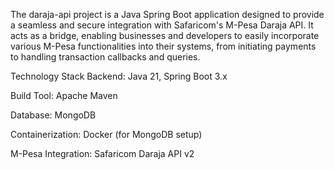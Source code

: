 The daraja-api project is a Java Spring Boot application designed to provide a seamless and secure integration with Safaricom's M-Pesa Daraja API. It acts as a bridge, enabling businesses and developers to easily incorporate various M-Pesa functionalities into their systems, from initiating payments to handling transaction callbacks and queries.


Technology Stack
Backend: Java 21, Spring Boot 3.x

Build Tool: Apache Maven

Database: MongoDB

Containerization: Docker (for MongoDB setup)

M-Pesa Integration: Safaricom Daraja API v2
